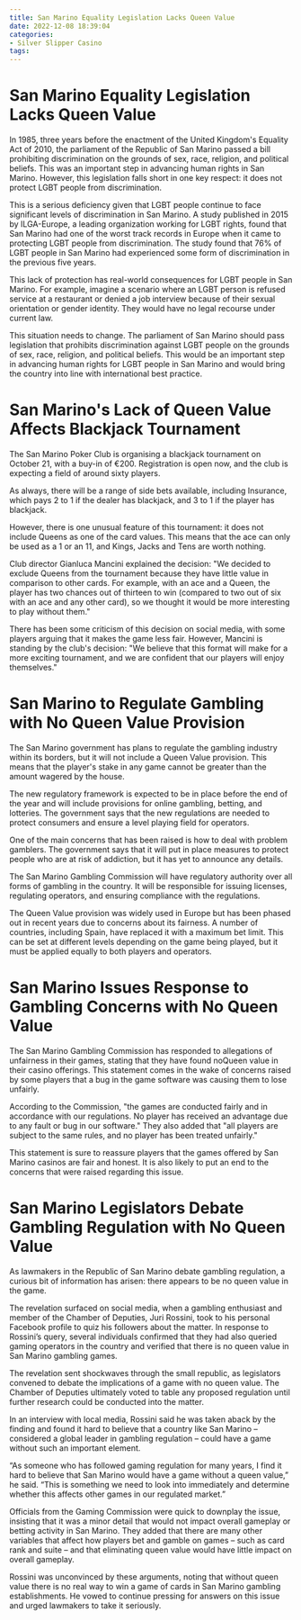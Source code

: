 ```yaml
---
title: San Marino Equality Legislation Lacks Queen Value
date: 2022-12-08 18:39:04
categories:
- Silver Slipper Casino
tags:
---
```



#  San Marino Equality Legislation Lacks Queen Value

In 1985, three years before the enactment of the United Kingdom's Equality Act of 2010, the parliament of the Republic of San Marino passed a bill prohibiting discrimination on the grounds of sex, race, religion, and political beliefs. This was an important step in advancing human rights in San Marino. However, this legislation falls short in one key respect: it does not protect LGBT people from discrimination.

This is a serious deficiency given that LGBT people continue to face significant levels of discrimination in San Marino. A study published in 2015 by ILGA-Europe, a leading organization working for LGBT rights, found that San Marino had one of the worst track records in Europe when it came to protecting LGBT people from discrimination. The study found that 76% of LGBT people in San Marino had experienced some form of discrimination in the previous five years.

This lack of protection has real-world consequences for LGBT people in San Marino. For example, imagine a scenario where an LGBT person is refused service at a restaurant or denied a job interview because of their sexual orientation or gender identity. They would have no legal recourse under current law.

This situation needs to change. The parliament of San Marino should pass legislation that prohibits discrimination against LGBT people on the grounds of sex, race, religion, and political beliefs. This would be an important step in advancing human rights for LGBT people in San Marino and would bring the country into line with international best practice.

#  San Marino's Lack of Queen Value Affects Blackjack Tournament

The San Marino Poker Club is organising a blackjack tournament on October 21, with a buy-in of €200. Registration is open now, and the club is expecting a field of around sixty players.

As always, there will be a range of side bets available, including Insurance, which pays 2 to 1 if the dealer has blackjack, and 3 to 1 if the player has blackjack.

However, there is one unusual feature of this tournament: it does not include Queens as one of the card values. This means that the ace can only be used as a 1 or an 11, and Kings, Jacks and Tens are worth nothing.

Club director Gianluca Mancini explained the decision: "We decided to exclude Queens from the tournament because they have little value in comparison to other cards. For example, with an ace and a Queen, the player has two chances out of thirteen to win (compared to two out of six with an ace and any other card), so we thought it would be more interesting to play without them."

There has been some criticism of this decision on social media, with some players arguing that it makes the game less fair. However, Mancini is standing by the club's decision: "We believe that this format will make for a more exciting tournament, and we are confident that our players will enjoy themselves."

#  San Marino to Regulate Gambling with No Queen Value Provision

The San Marino government has plans to regulate the gambling industry within its borders, but it will not include a Queen Value provision. This means that the player's stake in any game cannot be greater than the amount wagered by the house.

The new regulatory framework is expected to be in place before the end of the year and will include provisions for online gambling, betting, and lotteries. The government says that the new regulations are needed to protect consumers and ensure a level playing field for operators.

One of the main concerns that has been raised is how to deal with problem gamblers. The government says that it will put in place measures to protect people who are at risk of addiction, but it has yet to announce any details.

The San Marino Gambling Commission will have regulatory authority over all forms of gambling in the country. It will be responsible for issuing licenses, regulating operators, and ensuring compliance with the regulations.

The Queen Value provision was widely used in Europe but has been phased out in recent years due to concerns about its fairness. A number of countries, including Spain, have replaced it with a maximum bet limit. This can be set at different levels depending on the game being played, but it must be applied equally to both players and operators.

#  San Marino Issues Response to Gambling Concerns with No Queen Value

The San Marino Gambling Commission has responded to allegations of unfairness in their games, stating that they have found noQueen value in their casino offerings. This statement comes in the wake of concerns raised by some players that a bug in the game software was causing them to lose unfairly.

According to the Commission, "the games are conducted fairly and in accordance with our regulations. No player has received an advantage due to any fault or bug in our software." They also added that "all players are subject to the same rules, and no player has been treated unfairly."

This statement is sure to reassure players that the games offered by San Marino casinos are fair and honest. It is also likely to put an end to the concerns that were raised regarding this issue.

#  San Marino Legislators Debate Gambling Regulation with No Queen Value

As lawmakers in the Republic of San Marino debate gambling regulation, a curious bit of information has arisen: there appears to be no queen value in the game.

The revelation surfaced on social media, when a gambling enthusiast and member of the Chamber of Deputies, Juri Rossini, took to his personal Facebook profile to quiz his followers about the matter. In response to Rossini’s query, several individuals confirmed that they had also queried gaming operators in the country and verified that there is no queen value in San Marino gambling games.

The revelation sent shockwaves through the small republic, as legislators convened to debate the implications of a game with no queen value. The Chamber of Deputies ultimately voted to table any proposed regulation until further research could be conducted into the matter.

In an interview with local media, Rossini said he was taken aback by the finding and found it hard to believe that a country like San Marino – considered a global leader in gambling regulation – could have a game without such an important element.

“As someone who has followed gaming regulation for many years, I find it hard to believe that San Marino would have a game without a queen value,” he said. “This is something we need to look into immediately and determine whether this affects other games in our regulated market.”

Officials from the Gaming Commission were quick to downplay the issue, insisting that it was a minor detail that would not impact overall gameplay or betting activity in San Marino. They added that there are many other variables that affect how players bet and gamble on games – such as card rank and suite – and that eliminating queen value would have little impact on overall gameplay.

Rossini was unconvinced by these arguments, noting that without queen value there is no real way to win a game of cards in San Marino gambling establishments. He vowed to continue pressing for answers on this issue and urged lawmakers to take it seriously.